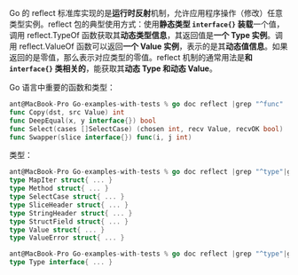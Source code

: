 Go 的 reflect 标准库实现的是**运行时反射**机制，允许应用程序操作（修改）任意类型实例。reflect 包的典型使用方式：使用**静态类型 `interface{}` 装载**一个值，调用 reflect.TypeOf 函数获取其**动态类型信息**，其返回值是**一个 Type 实例**。调用 reflect.ValueOf 函数可以返回**一个 Value 实例**，表示的是其**动态值信息**。如果返回的是零值，那么表示对应类型的零值。reflect 机制的通常用法是**和 `interface{}` 类相关的**，能获取其**动态 Type 和动态 Value**。

Go 语言中重要的函数和类型：

~~~go
ant@MacBook-Pro Go-examples-with-tests % go doc reflect |grep "^func"              
func Copy(dst, src Value) int
func DeepEqual(x, y interface{}) bool
func Select(cases []SelectCase) (chosen int, recv Value, recvOK bool)
func Swapper(slice interface{}) func(i, j int)
~~~

类型：

~~~go
ant@MacBook-Pro Go-examples-with-tests % go doc reflect |grep "^type"|grep "struct"
type MapIter struct{ ... }
type Method struct{ ... }
type SelectCase struct{ ... }
type SliceHeader struct{ ... }
type StringHeader struct{ ... }
type StructField struct{ ... }
type Value struct{ ... }
type ValueError struct{ ... }

ant@MacBook-Pro Go-examples-with-tests % go doc reflect |grep "^type"|grep "interface"
type Type interface{ ... }
~~~

